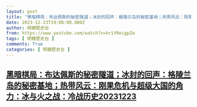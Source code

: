 ```yaml
---
layout: post
title: "黑暗棋局：布达佩斯的秘密隧道；冰封的回声：格陵兰岛的秘密基地；热带风云：刚果危机与超级大国的角力：冰与火之战：冷战历史20231223"
date: 2023-12-23T19:08:08.000Z
author: 明鏡歷史台
from: https://www.youtube.com/watch?v=hriYReigpZw
tags: [ 明鏡歷史台 ]
comments: True
categories: [ 明鏡歷史台 ]
---
```

<!--1703358488000-->
[黑暗棋局：布达佩斯的秘密隧道；冰封的回声：格陵兰岛的秘密基地；热带风云：刚果危机与超级大国的角力：冰与火之战：冷战历史20231223](https://www.youtube.com/watch?v=hriYReigpZw)
------

<div>

</div>
